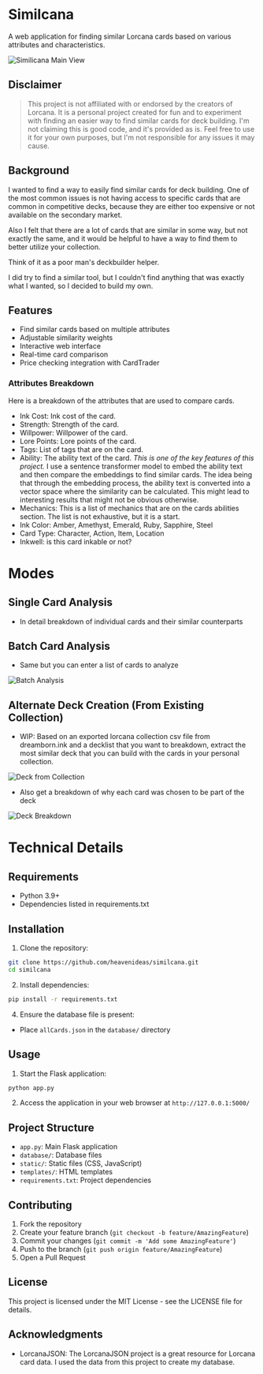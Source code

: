 # Similcana

A web application for finding similar Lorcana cards based on various attributes and characteristics.

![Similicana Main View](img/similicana_main_screenshot.png)


## Disclaimer

>This project is not affiliated with or endorsed by the creators of Lorcana. It is a personal project created for fun and to experiment with finding an easier way to find similar cards for deck building. 
>I'm not claiming this is good code, and it's provided as is. Feel free to use it for your own purposes, but I'm not responsible for any issues it may cause. 

## Background

I wanted to find a way to easily find similar cards for deck building. One of the most common issues is not having access to specific cards that are common in competitive decks, because they are either too expensive or not available on the secondary market. 

Also I felt that there are a lot of cards that are similar in some way, but not exactly the same, and it would be helpful to have a way to find them to better utilize your collection. 

Think of it as a poor man's deckbuilder helper.

I did try to find a similar tool, but I couldn't find anything that was exactly what I wanted, so I decided to build my own. 

## Features

- Find similar cards based on multiple attributes
- Adjustable similarity weights
- Interactive web interface
- Real-time card comparison
- Price checking integration with CardTrader

### Attributes Breakdown

Here is a breakdown of the attributes that are used to compare cards. 

- Ink Cost: Ink cost of the card.
- Strength: Strength of the card.
- Willpower: Willpower of the card.
- Lore Points: Lore points of the card.
- Tags: List of tags that are on the card.
- Ability: The ability text of the card. *This is one of the key features of this project.* I use a sentence transformer model to embed the ability text and then compare the embeddings to find similar cards. The idea being that through the embedding process, the ability text is converted into a vector space where the similarity can be calculated. This might lead to interesting results that might not be obvious otherwise.
- Mechanics: This is a list of mechanics that are on the cards abilities section. The list is not exhaustive, but it is a start.
- Ink Color: Amber, Amethyst, Emerald, Ruby, Sapphire, Steel
- Card Type: Character, Action, Item, Location
- Inkwell: is this card inkable or not?

# Modes

## Single Card Analysis

- In detail breakdown of individual cards and their similar counterparts

## Batch Card Analysis

- Same but you can enter a list of cards to analyze

![Batch Analysis](img/similicana_batchSimilarity_screenshot.png)

## Alternate Deck Creation (From Existing Collection)

- WIP: Based on an exported lorcana collection csv file from dreamborn.ink and a decklist that you want to breakdown, extract the most similar deck that you can build with the cards in your personal collection.

![Deck from Collection](img/similicana_deckFromCollection_screenshot.png)

- Also get a breakdown of why each card was chosen to be part of the deck

![Deck Breakdown](img/similicana_deckBreakdown_screenshot.png)

# Technical Details

## Requirements

- Python 3.9+
- Dependencies listed in requirements.txt

## Installation

1. Clone the repository: 

```bash
git clone https://github.com/heavenideas/similcana.git
cd similcana
```

2. Install dependencies:

```bash
pip install -r requirements.txt
```
4. Ensure the database file is present:
- Place `allCards.json` in the `database/` directory

## Usage

1. Start the Flask application:

```bash
python app.py
```

2. Access the application in your web browser at `http://127.0.0.1:5000/`


## Project Structure

- `app.py`: Main Flask application
- `database/`: Database files
- `static/`: Static files (CSS, JavaScript)
- `templates/`: HTML templates
- `requirements.txt`: Project dependencies


## Contributing

1. Fork the repository
2. Create your feature branch (`git checkout -b feature/AmazingFeature`)
3. Commit your changes (`git commit -m 'Add some AmazingFeature'`)
4. Push to the branch (`git push origin feature/AmazingFeature`)
5. Open a Pull Request

## License

This project is licensed under the MIT License - see the LICENSE file for details.

## Acknowledgments

- LorcanaJSON: The LorcanaJSON project is a great resource for Lorcana card data. I used the data from this project to create my database.
